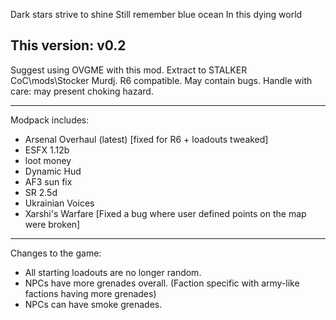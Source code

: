 Dark stars strive to shine
Still remember blue ocean
In this dying world

This version: v0.2
--------------------------------------
Suggest using OVGME with this mod. Extract to STALKER CoC\mods\Stocker Murdj. 
R6 compatible. May contain bugs. Handle with care: may present choking hazard.

--------------------------------------
Modpack includes:
- Arsenal Overhaul (latest) [fixed for R6 + loadouts tweaked]
- ESFX 1.12b
- loot money
- Dynamic Hud
- AF3 sun fix
- SR 2.5d
- Ukrainian Voices
- Xarshi's Warfare [Fixed a bug where user defined points on the map were broken]

-------------------------------------
Changes to the game:
- All starting loadouts are no longer random.
- NPCs have more grenades overall. (Faction specific with army-like factions having more grenades)
- NPCs can have smoke grenades.
